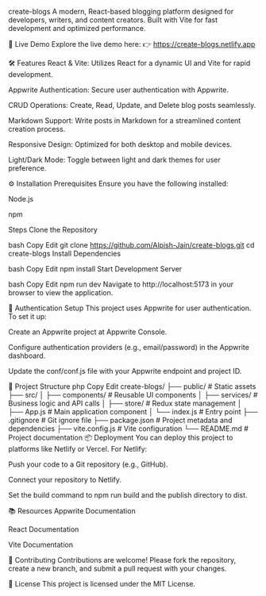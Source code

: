 create-blogs
A modern, React-based blogging platform designed for developers, writers, and content creators. Built with Vite for fast development and optimized performance.

🚀 Live Demo
Explore the live demo here:
👉 https://create-blogs.netlify.app

🛠 Features
React & Vite: Utilizes React for a dynamic UI and Vite for rapid development.

Appwrite Authentication: Secure user authentication with Appwrite.

CRUD Operations: Create, Read, Update, and Delete blog posts seamlessly.

Markdown Support: Write posts in Markdown for a streamlined content creation process.

Responsive Design: Optimized for both desktop and mobile devices.

Light/Dark Mode: Toggle between light and dark themes for user preference.

⚙️ Installation
Prerequisites
Ensure you have the following installed:

Node.js

npm

Steps
Clone the Repository

bash
Copy
Edit
git clone https://github.com/Alpish-Jain/create-blogs.git
cd create-blogs
Install Dependencies

bash
Copy
Edit
npm install
Start Development Server

bash
Copy
Edit
npm run dev
Navigate to http://localhost:5173 in your browser to view the application.

🔐 Authentication Setup
This project uses Appwrite for user authentication. To set it up:

Create an Appwrite project at Appwrite Console.

Configure authentication providers (e.g., email/password) in the Appwrite dashboard.

Update the conf/conf.js file with your Appwrite endpoint and project ID.

📄 Project Structure
php
Copy
Edit
create-blogs/
├── public/                 # Static assets
├── src/
│   ├── components/         # Reusable UI components
│   ├── services/           # Business logic and API calls
│   ├── store/              # Redux state management
│   ├── App.js              # Main application component
│   └── index.js            # Entry point
├── .gitignore              # Git ignore file
├── package.json            # Project metadata and dependencies
├── vite.config.js          # Vite configuration
└── README.md               # Project documentation
📦 Deployment
You can deploy this project to platforms like Netlify or Vercel. For Netlify:

Push your code to a Git repository (e.g., GitHub).

Connect your repository to Netlify.

Set the build command to npm run build and the publish directory to dist.

📚 Resources
Appwrite Documentation

React Documentation

Vite Documentation

🤝 Contributing
Contributions are welcome! Please fork the repository, create a new branch, and submit a pull request with your changes.

📄 License
This project is licensed under the MIT License.
